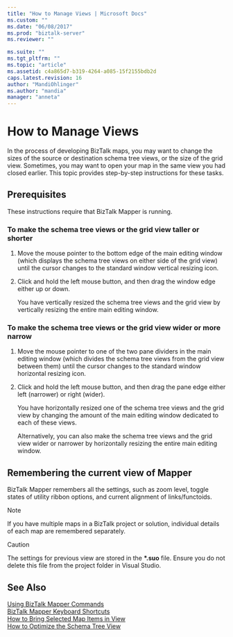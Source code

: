 ```yaml
---
title: "How to Manage Views | Microsoft Docs"
ms.custom: ""
ms.date: "06/08/2017"
ms.prod: "biztalk-server"
ms.reviewer: ""

ms.suite: ""
ms.tgt_pltfrm: ""
ms.topic: "article"
ms.assetid: c4a865d7-b319-4264-a085-15f2155bdb2d
caps.latest.revision: 16
author: "MandiOhlinger"
ms.author: "mandia"
manager: "anneta"
---
```

# How to Manage Views
In the process of developing BizTalk maps, you may want to change the sizes of the source or destination schema tree views, or the size of the grid view. Sometimes, you may want to open your map in the same view you had closed earlier. This topic provides step-by-step instructions for these tasks.  
  
## Prerequisites  
 These instructions require that BizTalk Mapper is running.  
  
### To make the schema tree views or the grid view taller or shorter  
  
1.  Move the mouse pointer to the bottom edge of the main editing window (which displays the schema tree views on either side of the grid view) until the cursor changes to the standard window vertical resizing icon.  
  
2.  Click and hold the left mouse button, and then drag the window edge either up or down.  
  
     You have vertically resized the schema tree views and the grid view by vertically resizing the entire main editing window.  
  
### To make the schema tree views or the grid view wider or more narrow  
  
1.  Move the mouse pointer to one of the two pane dividers in the main editing window (which divides the schema tree views from the grid view between them) until the cursor changes to the standard window horizontal resizing icon.  
  
2.  Click and hold the left mouse button, and then drag the pane edge either left (narrower) or right (wider).  
  
     You have horizontally resized one of the schema tree views and the grid view by changing the amount of the main editing window dedicated to each of these views.  
  
     Alternatively, you can also make the schema tree views and the grid view wider or narrower by horizontally resizing the entire main editing window.  
  
## Remembering the current view of Mapper  
 BizTalk Mapper remembers all the settings, such as zoom level, toggle states of utility ribbon options, and current alignment of links/functoids.  
  
> [!NOTE]
>  If you have multiple maps in a BizTalk project or solution, individual details of each map are remembered separately.  
  
> [!CAUTION]
>  The settings for previous view are stored in the **\*.suo** file. Ensure you do not delete this file from the project folder in Visual Studio.  
  
## See Also  
 [Using BizTalk Mapper Commands](../core/using-biztalk-mapper-commands.md)   
 [BizTalk Mapper Keyboard Shortcuts](../core/biztalk-mapper-keyboard-shortcuts.md)   
 [How to Bring Selected Map Items in View](../core/how-to-bring-selected-map-items-in-view.md)   
 [How to Optimize the Schema Tree View](../core/how-to-optimize-the-schema-tree-view.md)